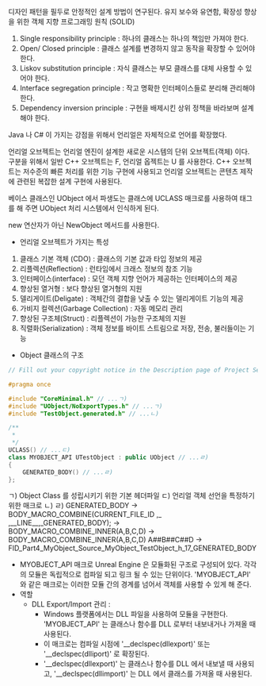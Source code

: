 디자인 패턴을 필두로 안정적인 설계 방법이 연구된다.
유지 보수와 유연함, 확장성 향상을 위한 객체 지향 프로그래밍 원칙 (SOLID)
1. Single responsibility principle : 하나의 클래스는 하나의 책임만 가져야 한다.
2. Open/ Closed principle : 클래스 설계를 변경하지 않고 동작을 확장할 수 있어야한다.
3. Liskov substitution principle : 자식 클래스는 부모 클래스를 대체 사용할 수 있어야 한다.
4. Interface segregation principle :  작고 명확한 인터페이스들로 분리해 관리해야 한다.
5. Dependency inversion principle : 구현을 배제시킨 상위 정책을 바라보며 설계해야 한다.

Java 나 C# 이 가지는 강점을 위해서 언리얼은 자체적으로 언어를 확장했다.

언리얼 오브젝트는 언리얼 엔진이 설계한 새로운 시스템의 단위 오브젝트(객체) 이다.
구분을 위해서 일반 C++ 오브젝트는 F, 언리얼 옵젝트는 U 를 사용한다.
C++ 오브젝트는 저수준의 빠른 처리를 위한 기능 구현에 사용되고
언리얼 오브젝트는 콘텐츠 제작에 관련된 복잡한 설계 구현에 사용된다.

베이스 클래스인 UObject 에서 파생도는 클래스에 UCLASS 매크로를 사용하여 태그를 해 주면 UObject 처리 시스템에서 인식하게 된다.

new 연산자가 아닌 NewObject 메서드를 사용한다.

- 언리얼 오브젝트가 가지는 특성
1. 클래스 기본 객체 (CDO) : 클래스의 기본 값과 타입 정보의 제공
2. 리플렉션(Reflection) : 런타임에서 크래스 정보의 참조 기능
3. 인터페이스(interface) : 모던 객체 지향 언어가 제공하는 인터페이스의 제공
4. 향상된 열거형 : 보다 향상된 열거형의 지원
5. 델리게이트(Deligate) : 객체간의 결합을 낮출 수 있는 델리게이트 기능의 제공
6. 가비지 컬렉션(Garbage Collection) : 자동 메모리 관리
7. 향상된 구조체(Struct) : 리플렉션이 가능한 구조체의 지원
8. 직렬화(Serialization) : 객체 정보를 바이트 스트림으로 저장, 전송, 불러들이는 기능

- Object 클래스의 구조
```c++
// Fill out your copyright notice in the Description page of Project Settings.

#pragma once

#include "CoreMinimal.h" // ...ㄱ)
#include "UObject/NoExportTypes.h" // ...ㄱ)
#include "TestObject.generated.h" // ...ㄴ)

/**
 * 
 */
UCLASS() // ...ㄷ)
class MYOBJECT_API UTestObject : public UObject // ...ㄹ)
{
	GENERATED_BODY() // ...ㄹ)
};
```
ㄱ) Object Class 를 성립시키기 위한 기본 헤더파일
ㄷ) 언리얼 객체 선언을 특정하기 위한 매크로
ㄴ) ㄹ) GENERATED_BODY -> BODY_MACRO_COMBINE(CURRENT_FILE_ID ,\_ ,\_\_LINE__,\_GENERATED_BODY); -> BODY_MACRO_COMBINE_INNER(A,B,C,D) -> BODY_MACRO_COMBINE_INNER(A,B,C,D) A##B##C##D -> FID_Part4_MyObject_Source_MyObject_TestObject_h_17_GENERATED_BODY


- MYOBJECT_API 매크로
Unreal Engine 은 모듈화된 구조로 구성되어 있다. 각각의 모듈은 독립적으로 컴파일 되고 링크 될 수 있는 단위이다. 'MYOBJECT_API' 와 같은 매크로는 이러한 모듈 간의 경계를 넘어서 객체를 사용할 수 있게 해 준다.
- 역할
	- DLL Export/Import 관리 :
		- Windows 플랫폼에서는 DLL 파일을 사용하여 모듈을 구현한다. 'MYOBJECT_API' 는 클래스나 함수를 DLL 로부터 내보내거나 가져올 때 사용된다.
		- 이 매크로는 컴파일 시점에 '\_\_declspec(dllexport)' 또는 '\_\_declspec(dlliport)' 로 확장된다.
		- '\_\_declspec(dllexport)' 는 클래스나 함수를 DLL 에서 내보낼 때 사용되고, '\_\_declspec(dllimport)' 는 DLL 에서 클래스를 가져올 때 사용된다.
